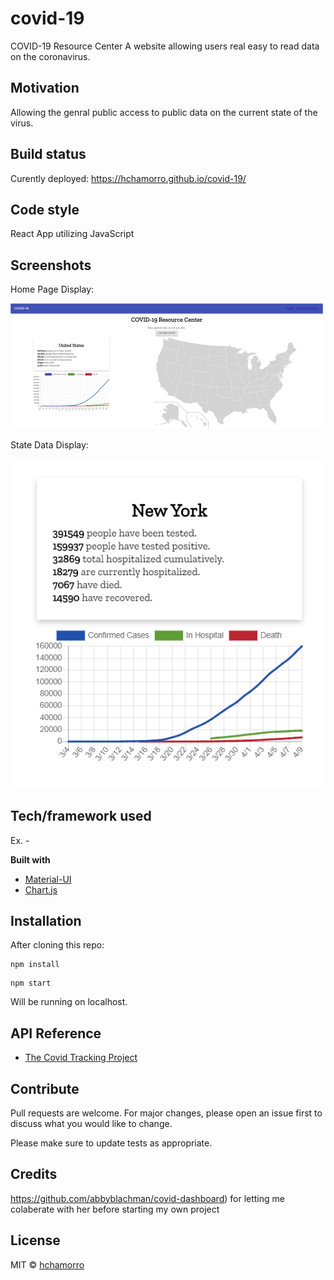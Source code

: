 # covid-19

COVID-19 Resource Center
A website allowing users real easy to read data on the coronavirus.

## Motivation

Allowing the genral public access to public data on the current state of the virus.

## Build status

Curently deployed: https://hchamorro.github.io/covid-19/

## Code style

React App utilizing JavaScript

## Screenshots

Home Page Display:

![](images/COVID-19HomePage.png)

State Data Display:

![](images/COVID-19StatePage.png)

## Tech/framework used

Ex. -

<b>Built with</b>

- [Material-UI](https://material-ui.com/)
- [Chart.js](https://www.chartjs.org/docs/latest/)

## Installation

After cloning this repo:

```
npm install
```

```
npm start
```

Will be running on localhost.

## API Reference

- [The Covid Tracking Project](https://covidtracking.com/)

## Contribute

Pull requests are welcome. For major changes, please open an issue first to discuss what you would like to change.

Please make sure to update tests as appropriate.

## Credits

https://github.com/abbyblachman/covid-dashboard) for letting me colaberate with her before starting my own project

## License

MIT © [hchamorro]()
